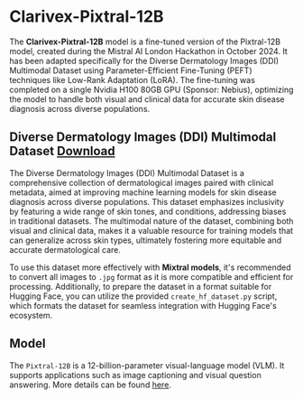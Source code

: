 # Clarivex-Pixtral-12B

The **Clarivex-Pixtral-12B** model is a fine-tuned version of the Pixtral-12B model, created during the Mistral AI London Hackathon in October 2024. It has been adapted specifically for the Diverse Dermatology Images (DDI) Multimodal Dataset using Parameter-Efficient Fine-Tuning (PEFT) techniques like Low-Rank Adaptation (LoRA). The fine-tuning was completed on a single Nvidia H100 80GB GPU (Sponsor: Nebius), optimizing the model to handle both visual and clinical data for accurate skin disease diagnosis across diverse populations.


## Diverse Dermatology Images (DDI) Multimodal Dataset [Download](https://www.kaggle.com/datasets/souvikda/ddidiversedermatology-multimodal-dataset/data)

The Diverse Dermatology Images (DDI) Multimodal Dataset is a comprehensive collection of dermatological images paired with clinical metadata, aimed at improving machine learning models for skin disease diagnosis across diverse populations. This dataset emphasizes inclusivity by featuring a wide range of skin tones, and conditions, addressing biases in traditional datasets. The multimodal nature of the dataset, combining both visual and clinical data, makes it a valuable resource for training models that can generalize across skin types, ultimately fostering more equitable and accurate dermatological care.

To use this dataset more effectively with **Mixtral models**, it's recommended to convert all images to `.jpg` format as it is more compatible and efficient for processing. Additionally, to prepare the dataset in a format suitable for Hugging Face, you can utilize the provided `create_hf_dataset.py` script, which formats the dataset for seamless integration with Hugging Face's ecosystem.

## Model

The `Pixtral-12B` is a 12-billion-parameter visual-language model (VLM). It supports applications such as image captioning and visual question answering. More details can be found [here](https://huggingface.co/mistral-community/pixtral-12b).
